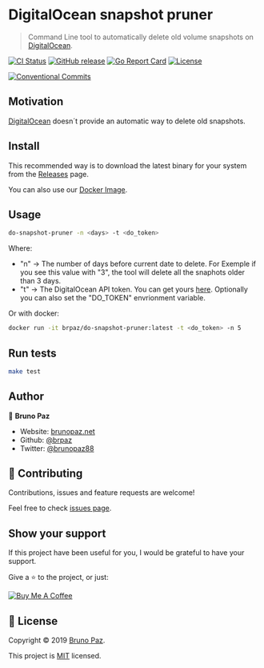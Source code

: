 # DigitalOcean snapshot pruner

> Command Line tool to automatically delete old volume snapshots on [DigitalOcean](https://digitalocean.com).

[![CI Status](https://img.shields.io/github/workflow/status/brpaz/do-snapshot-pruner/CI?color=orange&label=actions&logo=github&logoColor=orange&style=for-the-badge)](https://github.com/brpaz/do-snapshot-pruner/actions)
[![GitHub release](https://img.shields.io/github/v/release/brpaz/do-snapshot-pruner?style=for-the-badge)](https://github.com/brpaz/do-snapshot-pruner/releases)
[![Go Report Card](https://goreportcard.com/badge/github.com/brpaz/do-snapshot-pruner?style=for-the-badge)](https://goreportcard.com/report/github.com/brpaz/do-snapshot-pruner)
[![License](https://img.shields.io/badge/License-MIT-yellow.svg?style=for-the-badge)](https://opensource.org/licenses/MIT)

[![Conventional Commits](https://img.shields.io/badge/Conventional%20Commits-1.0.0-yellow.svg?style=for-the-badge)](https://conventionalcommits.org)

## Motivation

[DigitalOcean](https://digitalocean.com) doesn´t provide an automatic way to delete old snapshots.

## Install

This recommended way is to download the latest binary for your system from the [Releases](https://github.com/brpaz/do-snapshot-pruner/releases) page.

You can also use our [Docker Image](https://hub.docker.com/repository/docker/brpaz/do-snapshot-pruner).


## Usage

```sh
do-snapshot-pruner -n <days> -t <do_token>
```

Where:

* "n" -> The number of days before current date to delete. For Exemple if you see this value with "3", the tool will delete all the snaphots older than 3 days.
* "t" -> The DigitalOcean API token. You can get yours [here](https://cloud.digitalocean.com/account/api/tokens). Optionally you can also set the "DO_TOKEN" envrionment variable.

Or with docker:

```sh
docker run -it brpaz/do-snapshot-pruner:latest -t <do_token> -n 5
```

## Run tests

```sh
make test
```

## Author

👤 **Bruno Paz**

* Website: [brunopaz.net](https://brunopaz.net)
* Github: [@brpaz](https://github.com/brpaz)
* Twitter: [@brunopaz88](https://twitter.com/brunopaz88)

## 🤝 Contributing

Contributions, issues and feature requests are welcome!

Feel free to check [issues page](https://github.com).

## Show your support

If this project have been useful for you, I would be grateful to have your support.

Give a ⭐️ to the project, or just:

<a href="https://www.buymeacoffee.com/Z1Bu6asGV" target="_blank"><img src="https://www.buymeacoffee.com/assets/img/custom_images/orange_img.png" alt="Buy Me A Coffee" style="height: auto !important;width: auto !important;" ></a>

## 📝 License

Copyright © 2019 [Bruno Paz](https://github.com/brpaz).

This project is [MIT](https://opensource.org/licenses/MIT) licensed.
